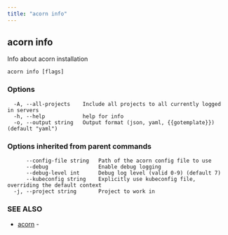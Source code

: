 ```yaml
---
title: "acorn info"
---
```

## acorn info

Info about acorn installation

```
acorn info [flags]
```

### Options

```
  -A, --all-projects    Include all projects to all currently logged in servers
  -h, --help            help for info
  -o, --output string   Output format (json, yaml, {{gotemplate}}) (default "yaml")
```

### Options inherited from parent commands

```
      --config-file string   Path of the acorn config file to use
      --debug                Enable debug logging
      --debug-level int      Debug log level (valid 0-9) (default 7)
      --kubeconfig string    Explicitly use kubeconfig file, overriding the default context
  -j, --project string       Project to work in
```

### SEE ALSO

* [acorn](acorn.md)	 - 

